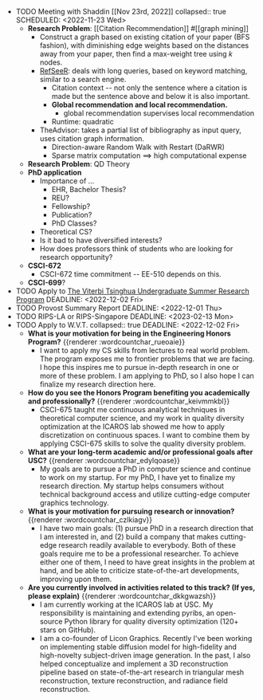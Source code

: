- TODO Meeting with Shaddin [[Nov 23rd, 2022]] 
  collapsed:: true
  SCHEDULED: <2022-11-23 Wed>
	- **Research Problem**: [[Citation Recommendation]] #[[graph mining]]
		- Construct a graph based on existing citation of your paper (BFS fashion), with diminishing edge weights based on the distances away from your paper, then find a max-weight tree using $k$ nodes.
		- [RefSeeR](https://clgiles.ist.psu.edu/pubs/JCDL2014-refseer.pdf): deals with long queries, based on keyword matching, similar to a search engine.
			- Citation context -- not only the sentence where a citation is made but the sentence above and below it is also important.
			- **Global recommendation and local recommendation.**
				- global recommendation supervises local recommendation
			- Runtime: quadratic
		- TheAdvisor: takes a partial list of bibliography as input query, uses citation graph information.
			- Direction-aware Random Walk with Restart (DaRWR)
			- Sparse matrix computation $\implies$ high computational expense
	- **Research Problem**: QD Theory
	- **PhD application**
		- Importance of ...
			- EHR, Bachelor Thesis?
			- REU?
			- Fellowship?
			- Publication?
			- PhD Classes?
		- Theoretical CS?
		- Is it bad to have diversified interests?
		- How does professors think of students who are looking for research opportunity?
	- **CSCI-672**
		- CSCI-672 time commitment -- EE-510 depends on this.
	- **CSCI-699**?
- TODO Apply to [The Viterbi Tsinghua Undergraduate Summer Research Program](https://studenttravelabroad.usc.edu/index.cfm?FuseAction=Programs.ViewProgramAngular&id=10063)
  DEADLINE: <2022-12-02 Fri>
- TODO Provost Summary Report
  DEADLINE: <2022-12-01 Thu>
- TODO RIPS-LA or RIPS-Singapore
  DEADLINE: <2023-02-13 Mon>
- TODO Apply to W.V.T.
  collapsed:: true
  DEADLINE: <2022-12-02 Fri>
	- **What is your motivation for being in the Engineering Honors Program?** {{renderer :wordcountchar_rueoaie}}
		- I want to apply my CS skills from lectures to real world problem. The program exposes me to frontier problems that we are facing. I hope this inspires me to pursue in-depth research in one or more of these problem. I am applying to PhD, so I also hope I can finalize my research direction here.
	- **How do you see the Honors Program benefiting you academically and professionally?** {{renderer :wordcountchar_keivmmkbl}}
		- CSCI-675 taught me continuous analytical techniques in theoretical computer science, and my work in quality diversity optimization at the ICAROS lab showed me how to apply discretization on continuous spaces. I want to combine them by applying CSCI-675 skills to solve the quality diversity problem.
	- **What are your long-term academic and/or professional goals after USC?** {{renderer :wordcountchar_edylqoase}}
		- My goals are to pursue a PhD in computer science and continue to work on my startup. For my PhD, I have yet to finalize my research direction. My startup helps consumers without technical background access and utilize cutting-edge computer graphics technology.
	- **What is your motivation for pursuing research or innovation?** {{renderer :wordcountchar_czlkiagv}}
		- I have two main goals: (1) pursue PhD in a research direction that I am interested in, and (2) build a company that makes cutting-edge research readily available to everybody. Both of these goals require me to be a professional researcher. To achieve either one of them, I need to have great insights in the problem at hand, and be able to criticize state-of-the-art developments, improving upon them.
	- **Are you currently involved in activities related to this track? (If yes, please explain)** {{renderer :wordcountchar_dkkgwazsh}}
		- I am currently working at the ICAROS lab at USC. My responsibility is maintaining and extending pyribs, an open-source Python library for quality diversity optimization (120+ stars on GitHub).
		- I am a co-founder of Licon Graphics. Recently I've been working on implementing stable diffusion model for high-fidelity and high-novelty subject-driven image generation. In the past, I also helped conceptualize and implement a 3D reconstruction pipeline based on state-of-the-art research in triangular mesh reconstruction, texture reconstruction, and radiance field reconstruction.